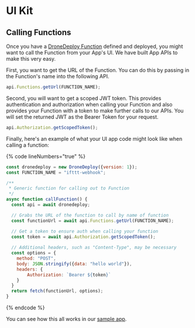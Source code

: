 # UI Kit

## Calling Functions

Once you have a [DroneDeploy Function](functions.md) defined and deployed, you might want to call the Function from your App's UI. We have built App APIs to make this very easy.

First, you want to get the URL of the Function. You can do this by passing in the Function's name into the following API.

```javascript
api.Functions.getUrl(FUNCTION_NAME);
```

Second, you will want to get a scoped JWT token. This provides authentication and authorization when calling your Function and also provides your Function with a token to make further calls to our APIs. You will set the returned JWT as the Bearer Token for your request.

```javascript
api.Authorization.getScopedToken();
```

Finally, here's an example of what your UI app code might look like when calling a function:

{% code lineNumbers="true" %}
```javascript
const dronedeploy = new DroneDeploy({version: 1});
const FUNCTION_NAME = "ifttt-webhook";

/**
 * Generic function for calling out to Function
 */
async function callFunction() {
  const api = await dronedeploy;

  // Grabs the URL of the function to call by name of function
  const functionUrl = await api.Functions.getUrl(FUNCTION_NAME);

  // Get a token to ensure auth when calling your function
  const token = await api.Authorization.getScopedToken();
  
  // Additional headers, such as "Content-Type", may be necessary
  const options = {
    method: "POST",
    body: JSON.stringify({data: "hello world"}),
    headers: {
        Authorization: `Bearer ${token}`
    }
  }
  return fetch(functionUrl, options);
}
```
{% endcode %}

You can see how this all works in our [sample app](https://github.com/dronedeploy/app-examples/blob/master/IFTTT/app/js/script.js).
